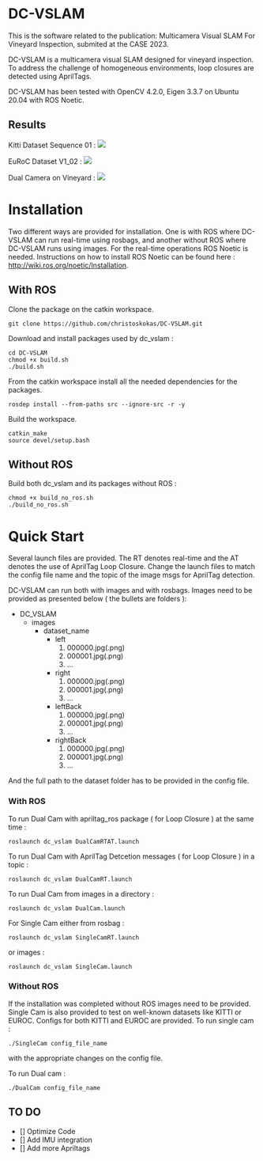 # DC-VSLAM
This is the software related to the publication: Multicamera Visual SLAM For Vineyard Inspection, submited at the CASE 2023.

DC-VSLAM is a multicamera visual SLAM designed for vineyard inspection. To address the challenge of homogeneous environments, loop closures are detected using AprilTags.

DC-VSLAM has been tested with OpenCV 4.2.0, Eigen 3.3.7 on Ubuntu 20.04 with ROS Noetic.

## Results

Kitti Dataset Sequence 01 :
![](https://media.giphy.com/media/oVveJxLKq4lhBQPAdw/giphy-downsized-large.gif)

EuRoC Dataset V1_02 :
![](https://media.giphy.com/media/OjRyCUPSgEVtfNHiAH/giphy-downsized-large.gif)

Dual Camera on Vineyard :
![](https://media.giphy.com/media/v1.Y2lkPTc5MGI3NjExYzMyOGQyMWY5Mzk0NDVmMzk5YWI3NGMwOThmNTVjY2Q0Y2U5ZDgxMyZjdD1n/bN2ff4O7f15VsyJL9p/giphy-downsized-large.gif)


# Installation

Two different ways are provided for installation. One is with ROS where DC-VSLAM can run real-time using rosbags, and another without ROS where DC-VSLAM runs using images. For the real-time operations ROS Noetic is needed.  Instructions on how to install ROS Noetic can be found here : http://wiki.ros.org/noetic/Installation.

## With ROS

Clone the package on the catkin workspace.

```
git clone https://github.com/christoskokas/DC-VSLAM.git
```

Download and install packages used by dc_vslam :

```
cd DC-VSLAM
chmod +x build.sh
./build.sh
```

From the catkin workspace install all the needed dependencies for the packages.

```
rosdep install --from-paths src --ignore-src -r -y
```

Build the workspace.

```
catkin_make
source devel/setup.bash
```

## Without ROS

Build both dc_vslam and its packages without ROS :

```
chmod +x build_no_ros.sh
./build_no_ros.sh
```

# Quick Start

Several launch files are provided. The RT denotes real-time and the AT denotes the use of AprilTag Loop Closure. Change the launch files to match the config file name and the topic of the image msgs for AprilTag detection.

DC-VSLAM can run both with images and with rosbags. Images need to be provided as presented below ( the bullets are folders ): 

- DC_VSLAM
  - images
    - dataset_name
      - left
        1. 000000.jpg(.png)
        2. 000001.jpg(.png)
        3. ...
      - right
        1. 000000.jpg(.png)
        2. 000001.jpg(.png)
        3. ...
      - leftBack
        1. 000000.jpg(.png)
        2. 000001.jpg(.png)
        3. ...
      - rightBack
        1. 000000.jpg(.png)
        2. 000001.jpg(.png)
        3. ...

And the full path to the dataset folder has to be provided in the config file.

### With ROS

To run Dual Cam with apriltag_ros package ( for Loop Closure ) at the same time :

```
roslaunch dc_vslam DualCamRTAT.launch
```

To run Dual Cam with AprilTag Detcetion messages ( for Loop Closure ) in a topic :

```
roslaunch dc_vslam DualCamRT.launch
```

To run Dual Cam from images in a directory :

```
roslaunch dc_vslam DualCam.launch
```

For Single Cam either from rosbag :

```
roslaunch dc_vslam SingleCamRT.launch
```

or images : 

```
roslaunch dc_vslam SingleCam.launch
```

### Without ROS

If the installation was completed without ROS images need to be provided. Single Cam is also provided to test on well-known datasets like KITTI or EUROC. Configs for both KITTI and EUROC are provided. To run single cam :

```
./SingleCam config_file_name
```

with the appropriate changes on the config file.

To run Dual cam : 

```
./DualCam config_file_name
```

## TO DO

- [] Optimize Code
- [] Add IMU integration
- [] Add more Apriltags

